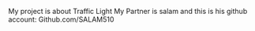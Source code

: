 My project is about Traffic Light 
My Partner is salam and this is his github account: Github.com/SALAM510
